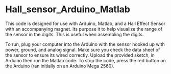 # Hall_sensor_Arduino_Matlab


This code is designed for use with Arduino, Matlab, and a Hall Effect Sensor with an accompanying magnet. 
Its purpose it to help visualize the range of the sensor in the digits. This is useful when assembling the digits.

To run, plug your computer into the Arduino with the sensor hooked up with power, ground, and analog signal. 
Make sure you check the data sheet of the sensor to ensure its wired correctly. Upload the provided sketch,
in Arduino then run the Matlab code. To stop the code, press the red button on the Arduino 
(ran initially on an Arduino Mega 2560).
